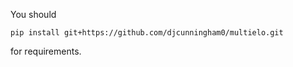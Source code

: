 You should

```
pip install git+https://github.com/djcunningham0/multielo.git
```

for requirements.